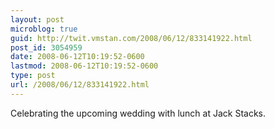 ```yaml
---
layout: post
microblog: true
guid: http://twit.vmstan.com/2008/06/12/833141922.html
post_id: 3054959
date: 2008-06-12T10:19:52-0600
lastmod: 2008-06-12T10:19:52-0600
type: post
url: /2008/06/12/833141922.html
---
```

Celebrating the upcoming wedding with lunch at Jack Stacks.
